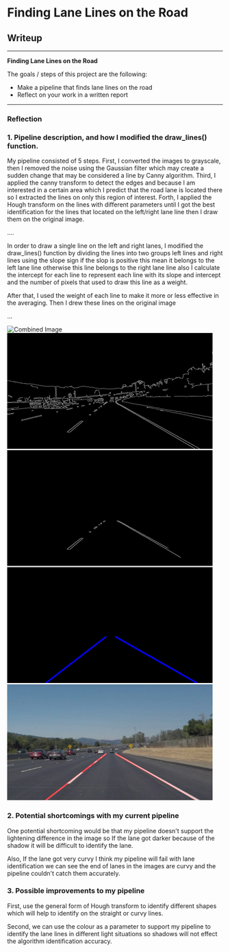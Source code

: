 # **Finding Lane Lines on the Road** 

## Writeup

---

**Finding Lane Lines on the Road**

The goals / steps of this project are the following:
* Make a pipeline that finds lane lines on the road
* Reflect on your work in a written report


---

### Reflection

### 1. Pipeline description, and how I modified the draw_lines() function.

My pipeline consisted of 5 steps. First, I converted the images to grayscale, then I removed the noise using the Gaussian filter which may create a sudden change that may be considered a line by Canny algorithm. Third, I applied the canny transform to detect the edges and because I am interested in a certain area which I predict that the road lane is located there so I extracted the lines on only this region of interest. Forth, I applied the Hough transform on the lines with different parameters until I got the best identification for the lines that located on the left/right lane line then I draw them on the original image.

.... 

In order to draw a single line on the left and right lanes, I modified the draw_lines() function by dividing the lines into two groups left lines and right lines using the slope sign if the slop is positive this mean it belongs to the left lane line otherwise this line belongs to the right lane line also I calculate the intercept for each line to represent each line with its slope and intercept and the number of pixels that used to draw this line as a weight.

After that, I used the weight of each line to make it more or less effective in the averaging. Then I drew these lines on the original image

...

<img src="test_images/solidWhiteCurve.jpg" width="480" alt="Combined Image" />
<img src="test_images/output_cannyEdges_solidWhiteCurve.jpg" width="480" alt="Combined Image" />
<img src="test_images/output_interestEdges_solidWhiteCurve.jpg" width="480" alt="Combined Image" />
<img src="test_images/output_hough_solidWhiteCurve.jpg" width="480" alt="Combined Image" />
<img src="test_images/output_solidWhiteCurve.jpg" width="480" alt="Combined Image" />


### 2. Potential shortcomings with my current pipeline


One potential shortcoming would be that my pipeline doesn't support the lightening difference in the image so If the lane got darker because of the shadow it will be difficult to identify the lane. 

Also, If the lane got very curvy I think my pipeline will fail with lane identification we can see the end of lanes in the images are curvy and the pipeline couldn't catch them accurately.


### 3. Possible improvements to my pipeline

First, use the general form of Hough transform to identify different shapes which will help to identify on the straight or curvy lines.

Second, we can use the colour as a parameter to support my pipeline to identify the lane lines in different light situations so shadows will not effect the algorithm identification accuracy.
